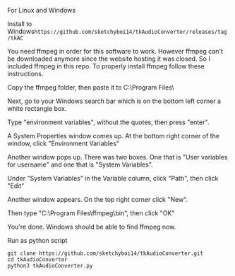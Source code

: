 For Linux and Windows

Install to Windows``https://github.com/sketchyboi14/tkAudioConverter/releases/tag/tkAC``

You need ffmpeg in order for this software to work.
However ffmpeg can't be downloaded anymore since the website hosting it was closed.
So I included ffmpeg in this repo.
To properly install ffmpeg follow these instructions.

Copy the ffmpeg folder, then paste it to C:\Program Files\

Next, go to your Windows search bar which is on the bottom left corner a white rectangle box.

Type "environment variables", without the quotes, then press "enter".

A System Properties window comes up. At the bottom right corner of the window, click "Environment Variables"

Another window pops up. There was two boxes. One that is "User variables for username"
and one that is "System Variables".

Under "System Variables" in the Variable column, click "Path", then click "Edit"

Another window appears. On the top right corner click "New".

Then type "C:\Program Files\ffmpeg\bin", then click "OK"

You're done. Windows should be able to find ffmpeg now.

Run as python script
```
git clone https://github.com/sketchyboi14/tkAudioConverter.git
cd tkAudioConverter
python3 tkAudioConverter.py
```




